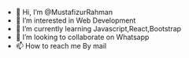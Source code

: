 - 👋 Hi, I’m @MustafizurRahman
- 👀 I’m interested in Web Development
- 🌱 I’m currently learning Javascript,React,Bootstrap
- 💞️ I’m looking to collaborate on Whatsapp
- 📫 How to reach me By mail

<!---
Mustafizur21/Mustafizur21 is a ✨ special ✨ repository because its `README.md` (this file) appears on your GitHub profile.
You can click the Preview link to take a look at your changes.
--->
